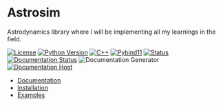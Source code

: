 # Astrosim
Astrodynamics library where I will be implementing all my learnings in the field.

[![License](https://img.shields.io/badge/License-MIT-blue.svg)](LICENSE)
[![Python Version](https://img.shields.io/badge/Python-3.11-blue?logo=python&logoColor=white)](https://www.python.org/downloads/release/python-311/)
[![C++](https://img.shields.io/badge/C++-blue?logo=c%2B%2B&logoColor=white)](https://en.cppreference.com/)
[![Pybind11](https://img.shields.io/badge/Pybind11-blue?logo=pybind11&logoColor=white)](https://pybind11.readthedocs.io/en/stable/)
[![Status](https://img.shields.io/badge/Status-Under%20Development-yellow)](https://github.com/gabri-aero/astrosim/)
[![Documentation Status](https://readthedocs.org/projects/astrosim/badge/?version=latest)](https://astrosim.readthedocs.io/en/latest/?badge=latest)
![Documentation Generator](https://img.shields.io/badge/Documentation%20Generator-Sphinx-blue)
[![Documentation Host](https://img.shields.io/badge/Documentation%20Host-Read%20the%20Docs-brightgreen?logo=read-the-docs&logoColor=white)](https://astrosim.readthedocs.io/en/latest/?badge=latest)


- [Documentation](https://astrosim.readthedocs.io/en/latest/?badge=latest)
- [Installation](https://astrosim.readthedocs.io/en/latest/usage.html#installation)
- [Examples](https://astrosim.readthedocs.io/en/latest/examples.html#examples)


